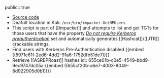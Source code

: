 public:: true

- [Source code](https://github.com/fortra/impacket/blob/impacket_0_10_0/examples/GetNPUsers.py)
- Deafult location in Kali: `/usr/bin/impacket-GetNPUsers`
- This script is part of [[Impacket]] and attempts to list and get TGTs for those users that have the property [*Do not require Kerberos preauthentication*](((655b158a-a666-41e0-8076-e59942a7bb20))) set and automatically generates [[Hashcat]]/[[JTR]] crackable strings.
- Find users with Kerberos Pre-Authentication disabled
  {{embed ((5971e61f-2ed6-4dd2-91a6-1752dfb51de7))}}
- Retrieve [[ASREPRoast]] hashes
  id:: 655ce01b-c0e5-4549-bbd9-9ec9747dc05a
  {{embed ((655cf20b-a6e7-4003-8049-8d922905d0b1))}}